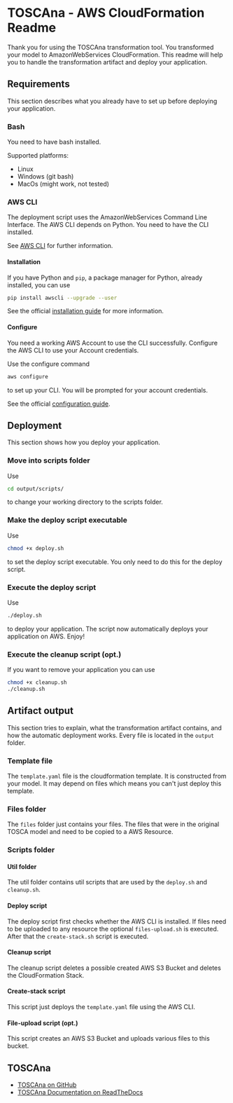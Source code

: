 # TOSCAna - AWS CloudFormation Readme

Thank you for using the TOSCAna transformation tool.
You transformed your model to AmazonWebServices CloudFormation.
This readme will help you to handle the transformation artifact and deploy your application.

## Requirements

This section describes what you already have to set up before deploying your application.

### Bash

You need to have bash installed.

Supported platforms:
- Linux
- Windows (git bash)
- MacOs (might work, not tested)

### AWS CLI

The deployment script uses the AmazonWebServices Command Line Interface. 
The AWS CLI depends on Python. You need to have the CLI installed.

See [AWS CLI](https://aws.amazon.com/cli/) for further information.

#### Installation

If you have Python and `pip`, a package manager for Python, already installed, you can use
```bash
pip install awscli --upgrade --user
```

See the official [installation guide](https://docs.aws.amazon.com/cli/latest/userguide/installing.html) for more information.

#### Configure

You need a working AWS Account to use the CLI successfully.
Configure the AWS CLI to use your Account credentials.

Use the configure command
```bash
aws configure
```
to set up your CLI. You will be prompted for your account credentials.

See the official [configuration guide](https://docs.aws.amazon.com/cli/latest/userguide/cli-chap-getting-started.html).

## Deployment

This section shows how you deploy your application.

### Move into scripts folder

Use
```bash
cd output/scripts/
```
to change your working directory to the scripts folder.

### Make the deploy script executable

Use
```bash
chmod +x deploy.sh
```
to set the deploy script executable.
You only need to do this for the deploy script.

### Execute the deploy script

Use
```bash
./deploy.sh
```
to deploy your application. The script now automatically deploys your application on AWS. Enjoy!

### Execute the cleanup script (opt.)

If you want to remove your application you can use
```bash
chmod +x cleanup.sh
./cleanup.sh
```

## Artifact output

This section tries to explain, what the transformation artifact contains, and how the automatic deployment works.
Every file is located in the `output` folder.

### Template file

The `template.yaml` file is the cloudformation template. It is constructed from your model. It may depend on files which means you can't just deploy this template.
 

### Files folder

The `files` folder just contains your files. The files that were in the original TOSCA model and need to be copied to a AWS Resource.

### Scripts folder

#### Util folder

The util folder contains util scripts that are used by the `deploy.sh` and `cleanup.sh`.

#### Deploy script

The deploy script first checks whether the AWS CLI is installed.
If files need to be uploaded to any resource the optional `files-upload.sh` is executed.
After that the `create-stack.sh` script is executed.

#### Cleanup script

The cleanup script deletes a possible created AWS S3 Bucket and deletes the CloudFormation Stack.

#### Create-stack script

This script just deploys the `template.yaml` file using the AWS CLI.

#### File-upload script (opt.)

This script creates an AWS S3 Bucket and uploads various files to this bucket.

## TOSCAna
- [TOSCAna on GitHub](https://github.com/StuPro-TOSCAna/TOSCAna)
- [TOSCAna Documentation on ReadTheDocs](https://toscana.readthedocs.io/en/latest/)
